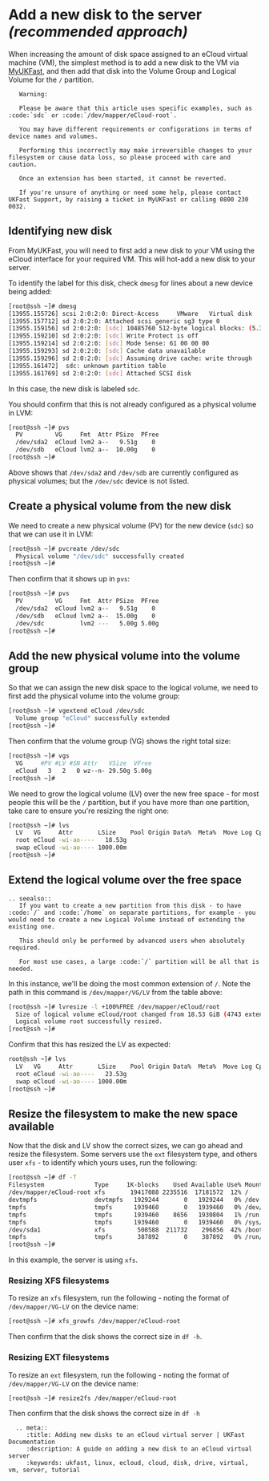 # Add a new disk to the server *(recommended approach)*

When increasing the amount of disk space assigned to an eCloud virtual machine (VM), the simplest method is to add a new disk to the VM via [MyUKFast](https://my.ukfast.co.uk), and then add that disk into the Volume Group and Logical Volume for the `/` partition.

```eval_rst
   Warning:

   Please be aware that this article uses specific examples, such as :code:`sdc` or :code:`/dev/mapper/eCloud-root`.

   You may have different requirements or configurations in terms of device names and volumes.

   Performing this incorrectly may make irreversible changes to your filesystem or cause data loss, so please proceed with care and caution.

   Once an extension has been started, it cannot be reverted.
   
   If you're unsure of anything or need some help, please contact UKFast Support, by raising a ticket in MyUKFast or calling 0800 230 0032.
```

## Identifying new disk

From MyUKFast, you will need to first add a new disk to your VM using the eCloud interface for your required VM. This will hot-add a new disk to your server.

To identify the label for this disk, check `dmesg` for lines about a new device being added:

```bash
[root@ssh ~]# dmesg
[13955.155726] scsi 2:0:2:0: Direct-Access     VMware   Virtual disk     1.0  PQ: 0 ANSI: 2
[13955.157712] sd 2:0:2:0: Attached scsi generic sg3 type 0
[13955.159156] sd 2:0:2:0: [sdc] 10485760 512-byte logical blocks: (5.36 GB/5.00 GiB)
[13955.159210] sd 2:0:2:0: [sdc] Write Protect is off
[13955.159214] sd 2:0:2:0: [sdc] Mode Sense: 61 00 00 00
[13955.159293] sd 2:0:2:0: [sdc] Cache data unavailable
[13955.159296] sd 2:0:2:0: [sdc] Assuming drive cache: write through
[13955.161472]  sdc: unknown partition table
[13955.161769] sd 2:0:2:0: [sdc] Attached SCSI disk
```

In this case, the new disk is labeled `sdc`.

You should confirm that this is not already configured as a physical volume in LVM:

```bash
[root@ssh ~]# pvs
  PV         VG     Fmt  Attr PSize  PFree
  /dev/sda2  eCloud lvm2 a--   9.51g    0
  /dev/sdb   eCloud lvm2 a--  10.00g    0
[root@ssh ~]#
```

Above shows that `/dev/sda2` and `/dev/sdb` are currently configured as physical volumes; but the `/dev/sdc` device is not listed.

## Create a physical volume from the new disk

We need to create a new physical volume (PV) for the new device (`sdc`) so that we can use it in LVM:

```bash
[root@ssh ~]# pvcreate /dev/sdc
  Physical volume "/dev/sdc" successfully created
[root@ssh ~]#
```

Then confirm that it shows up in `pvs`:

```bash
[root@ssh ~]# pvs
  PV         VG     Fmt  Attr PSize  PFree
  /dev/sda2  eCloud lvm2 a--   9.51g    0
  /dev/sdb   eCloud lvm2 a--  15.00g    0
  /dev/sdc          lvm2 ---   5.00g 5.00g
[root@ssh ~]#
```

## Add the new physical volume into the volume group

So that we can assign the new disk space to the logical volume, we need to first add the physical volume into the volume group:

```bash
[root@ssh ~]# vgextend eCloud /dev/sdc
  Volume group "eCloud" successfully extended
[root@ssh ~]#
```

Then confirm that the volume group (VG) shows the right total size:

```bash
[root@ssh ~]# vgs
  VG     #PV #LV #SN Attr   VSize  VFree
  eCloud   3   2   0 wz--n- 29.50g 5.00g
[root@ssh ~]#
```

We need to grow the logical volume (LV) over the new free space - for most people this will be the `/` partition, but if you have more than one partition, take care to ensure you're resizing the right one:

```bash
[root@ssh ~]# lvs
  LV   VG     Attr       LSize    Pool Origin Data%  Meta%  Move Log Cpy%Sync Convert
  root eCloud -wi-ao----   18.53g                                                    
  swap eCloud -wi-ao---- 1000.00m                                                    
[root@ssh ~]#
```

## Extend the logical volume over the free space

```eval_rst
.. seealso::
   If you want to create a new partition from this disk - to have :code:`/` and :code:`/home` on separate partitions, for example - you would need to create a new Logical Volume instead of extending the existing one.

   This should only be performed by advanced users when absolutely required.

   For most use cases, a large :code:`/` partition will be all that is needed.
```

In this instance, we'll be doing the most common extension of `/`. Note the path in this command is `/dev/mapper/VG/LV` from the table above:

```bash
[root@ssh ~]# lvresize -l +100%FREE /dev/mapper/eCloud/root
  Size of logical volume eCloud/root changed from 18.53 GiB (4743 extents) to 23.53 GiB (6023 extents).
  Logical volume root successfully resized.
[root@ssh ~]#
```

Confirm that this has resized the LV as expected:

```bash
root@ssh ~]# lvs
  LV   VG     Attr       LSize    Pool Origin Data%  Meta%  Move Log Cpy%Sync Convert
  root eCloud -wi-ao----   23.53g                                                    
  swap eCloud -wi-ao---- 1000.00m                                                    
[root@ssh ~]#
```

## Resize the filesystem to make the new space available

Now that the disk and LV show the correct sizes, we can go ahead and resize the filesystem. Some servers use the `ext` filesystem type, and others user `xfs` - to identify which yours uses, run the following:

```bash
[root@ssh ~]# df -T
Filesystem              Type     1K-blocks    Used Available Use% Mounted on
/dev/mapper/eCloud-root xfs       19417088 2235516  17181572  12% /
devtmpfs                devtmpfs   1929244       0   1929244   0% /dev
tmpfs                   tmpfs      1939460       0   1939460   0% /dev/shm
tmpfs                   tmpfs      1939460    8656   1930804   1% /run
tmpfs                   tmpfs      1939460       0   1939460   0% /sys/fs/cgroup
/dev/sda1               xfs         508588  211732    296856  42% /boot
tmpfs                   tmpfs       387892       0    387892   0% /run/user/0
[root@ssh ~]#
```

In this example, the server is using `xfs`.

### Resizing XFS filesystems

To resize an `xfs` filesystem, run the following - noting the format of `/dev/mapper/VG-LV` on the device name:

```bash
[root@ssh ~]# xfs_growfs /dev/mapper/eCloud-root
```

Then confirm that the disk shows the correct size in `df -h`.

### Resizing EXT filesystems

To resize an `ext` filesystem, run the following - noting the format of `/dev/mapper/VG-LV` on the device name:

```bash
[root@ssh ~]# resize2fs /dev/mapper/eCloud-root
```

Then confirm that the disk shows the correct size in `df -h`

```eval_rst
  .. meta::
     :title: Adding new disks to an eCloud virtual server | UKFast Documentation
     :description: A guide on adding a new disk to an eCloud virtual server
     :keywords: ukfast, linux, ecloud, cloud, disk, drive, virtual, vm, server, tutorial
